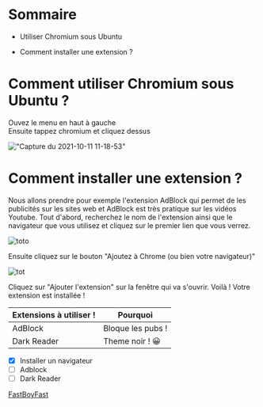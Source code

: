 # Sommaire

*   Utiliser Chromium sous Ubuntu

*   Comment installer une extension ?


# Comment utiliser Chromium sous Ubuntu ?

Ouvez le menu en haut à gauche  
Ensuite tappez chromium et cliquez dessus


!["Capture du 2021-10-11 11-18-53"](https://user-images.githubusercontent.com/92095174/136769027-3150c405-1e67-44e3-a360-6dfe56fb6caa.png) 


# Comment installer une extension ?


Nous allons prendre pour exemple l'extension AdBlock qui permet de les publicités sur les sites web et AdBlock est très pratique sur les vidéos Youtube. Tout d'abord, recherchez le nom de l'extension ainsi que le navigateur que vous utilisez et cliquez sur le premier lien que vous verrez.

![toto](https://user-images.githubusercontent.com/92095174/136768399-c153ee59-c159-43dd-a3de-089aca3efea3.png)

Ensuite cliquez sur le bouton "Ajoutez à Chrome (ou bien votre navigateur)"

![tot](https://user-images.githubusercontent.com/92095174/136769620-d5efd929-d84d-4dfc-8f6d-8cd65a34eac6.png)

Cliquez sur "Ajouter l'extension" sur la fenêtre qui va s'ouvrir. Voilà ! Votre extension est installée !

Extensions à utiliser !| Pourquoi
------------ | ------------ 
AdBlock | Bloque les pubs !
Dark Reader | Theme noir ! 😀

- [x] Installer un navigateur  
- [ ] Adblock 
- [ ] Dark Reader

[FastBoyFast](https://chrome.google.com/webstore/detail/adblock-%E2%80%94-best-ad-blocker/gighmmpiobklfepjocnamgkkbiglidom?hl=fr)
